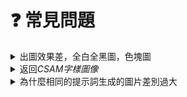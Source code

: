 # ❓ 常見問題

<details>

<summary>出圖效果差，全白全黑圖，色塊圖</summary>

有可能是直接複製其他平台的prompt（Midjourney,SD WebUI,其他APP）

提示詞包含插件（LoRa，多模型）

權重累計，單個太大（大於1.5，累計大於20）

提示詞太長（大於200）

</details>

<details>

<summary>返回<em>CSAM字樣圖像</em></summary>

因為檢測到了兒童澀情，兒童澀情是不道德的。如果你認為是誤判，請嘗試將prompt縮短到150以內

</details>

<details>

<summary>為什麼相同的提示詞生成的圖片差別過大</summary>

有可能是從其他平台複製的提示詞

提示詞包含不支持的指令（LoRa，其他繪圖模型）

</details>
